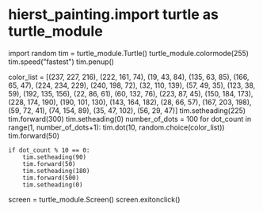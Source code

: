 # hierst_painting.import turtle as turtle_module

import random
tim = turtle_module.Turtle()
turtle_module.colormode(255)
tim.speed("fastest")
tim.penup()




color_list = [(237, 227, 216), (222, 161, 74), (19, 43, 84), (135, 63, 85), (166, 65, 47), (224, 234, 229),
              (240, 198, 72), (32, 110, 139), (57, 49, 35), (123, 38, 59), (192, 135, 156), (22, 86, 61), (60, 132, 76),
              (223, 87, 45), (150, 184, 173), (228, 174, 190), (190, 101, 130), (143, 164, 182), (28, 66, 57),
              (167, 203, 198), (59, 72, 41), (74, 154, 89), (35, 47, 102), (56, 29, 47)]
tim.setheading(225)
tim.forward(300)
tim.setheading(0)
number_of_dots = 100
for dot_count in range(1, number_of_dots+1):
    tim.dot(10, random.choice(color_list))
    tim.forward(50)

    if dot_count % 10 == 0:
        tim.setheading(90)
        tim.forward(50)
        tim.setheading(180)
        tim.forward(500)
        tim.setheading(0)


screen = turtle_module.Screen()
screen.exitonclick()

